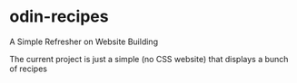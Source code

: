 # odin-recipes
A Simple Refresher on Website Building

The current project is just a simple (no CSS website) that displays a bunch of recipes